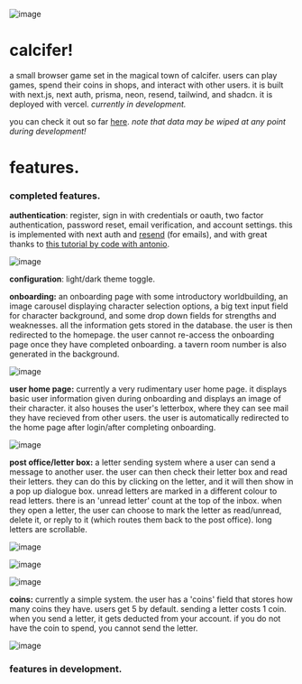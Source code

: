![image](https://github.com/oriodev/calcifer/assets/93719767/60f3baf4-8625-4048-9793-bcfbd5b93927)

# calcifer!
a small browser game set in the magical town of calcifer. users can play games, spend their coins in shops, and interact with other users. it is built with next.js, next auth, prisma, neon, resend, tailwind, and shadcn. it is deployed with vercel. _currently in development._

you can check it out so far [here](https://www.calcifergame.com/). _note that data may be wiped at any point during development!_

# features.

### completed features.

**authentication**: register, sign in with credentials or oauth, two factor authentication, password reset, email verification, and account settings. this is implemented with next auth and [resend](https://resend.com/overview) (for emails), and with great thanks to [this tutorial by code with antonio](https://www.youtube.com/watch?v=1MTyCvS05V4).

![image](https://github.com/oriodev/calcifer/assets/93719767/8ca301c3-b34c-4ad9-8006-123fdacb2104)

**configuration**: light/dark theme toggle.

**onboarding:** an onboarding page with some introductory worldbuilding, an image carousel displaying character selection options, a big text input field for character background, and some drop down fields for strengths and weaknesses. all the information gets stored in the database. the user is then redirected to the homepage. the user cannot re-access the onboarding page once they have completed onboarding. a tavern room number is also generated in the background.

![image](https://github.com/oriodev/calcifer/assets/93719767/adcd7ecf-6eda-4b60-ae10-c14040b6c4eb)

**user home page:** currently a very rudimentary user home page. it displays basic user information given during onboarding and displays an image of their character. it also houses the user's letterbox, where they can see mail they have recieved from other users. the user is automatically redirected to the home page after login/after completing onboarding.

![image](https://github.com/oriodev/calcifer/assets/93719767/51f66cdc-2dd9-4b35-b851-e2e4b38dfd96)


**post office/letter box:** a letter sending system where a user can send a message to another user. the user can then check their letter box and read their letters. they can do this by clicking on the letter, and it will then show in a pop up dialogue box. unread letters are marked in a different colour to read letters. there is an 'unread letter' count at the top of the inbox. when they open a letter, the user can choose to mark the letter as read/unread, delete it, or reply to it (which routes them back to the post office). long letters are scrollable.

![image](https://github.com/oriodev/calcifer/assets/93719767/5d88a454-169a-4f6d-8808-d53a54bc1ea8)

![image](https://github.com/oriodev/calcifer/assets/93719767/510c36a3-c37b-4351-ac36-e6305c8ed24f)

![image](https://github.com/oriodev/calcifer/assets/93719767/531680bd-fcc5-4e66-97d8-25c22dc0b11c)

**coins:** currently a simple system. the user has a 'coins' field that stores how many coins they have. users get 5 by default. sending a letter costs 1 coin. when you send a letter, it gets deducted from your account. if you do not have the coin to spend, you cannot send the letter.

![image](https://github.com/oriodev/calcifer/assets/93719767/a5822cb2-65a4-4ce8-aeae-13fe45b819d2)


### features in development.
